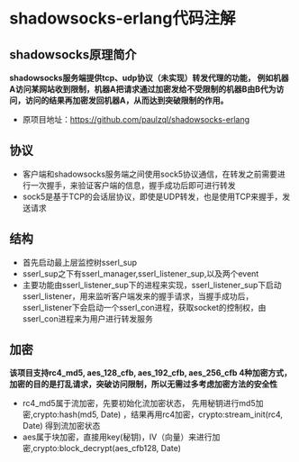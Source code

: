 shadowsocks-erlang代码注解
=====  
shadowsocks原理简介
-----
**shadowsocks服务端提供tcp、udp协议（未实现）转发代理的功能，
例如机器A访问某网站收到限制，机器A把请求通过加密发给不受限制的机器B由B代为访问，访问的结果再加密发回机器A，从而达到突破限制的作用。**

- 原项目地址：https://github.com/paulzql/shadowsocks-erlang

协议
-----
- 客户端和shadowsocks服务端之间使用sock5协议通信，在转发之前需要进行一次握手，来验证客户端的信息，握手成功后即可进行转发
- sock5是基于TCP的会话层协议，即使是UDP转发，也是使用TCP来握手，发送请求

结构
-----
- 首先启动最上层监控树sserl_sup
- sserl_sup之下有sserl_manager,sserl_listener_sup,以及两个event
- 主要功能由sserl_listener_sup下的进程来实现，sserl_listener_sup下启动sserl_listener，用来监听客户端发来的握手请求，当握手成功后，
sserl_listener下会启动一个sserl_con进程，获取socket的控制权，由sserl_con进程来为用户进行转发服务

加密
-----
**该项目支持rc4_md5, aes_128_cfb, aes_192_cfb, aes_256_cfb 4种加密方式，加密的目的是打乱请求，突破访问限制，所以无需过多考虑加密方法的安全性**
- rc4_md5属于流加密，先要初始化流加密状态，
先用秘钥进行md5加密,crypto:hash(md5, Date)
    ，结果再用rc4加密，crypto:stream_init(rc4, Date)
    得到流加密状态
- aes属于块加密，直接用key(秘钥)，IV（向量）来进行加密,crypto:block_decrypt(aes_cfb128, Date)
